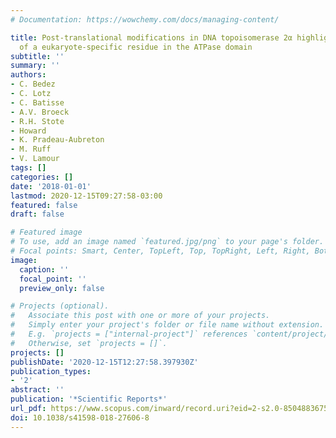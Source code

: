 ```yaml
---
# Documentation: https://wowchemy.com/docs/managing-content/

title: Post-translational modifications in DNA topoisomerase 2α highlight the role
  of a eukaryote-specific residue in the ATPase domain
subtitle: ''
summary: ''
authors:
- C. Bedez
- C. Lotz
- C. Batisse
- A.V. Broeck
- R.H. Stote
- Howard
- K. Pradeau-Aubreton
- M. Ruff
- V. Lamour
tags: []
categories: []
date: '2018-01-01'
lastmod: 2020-12-15T09:27:58-03:00
featured: false
draft: false

# Featured image
# To use, add an image named `featured.jpg/png` to your page's folder.
# Focal points: Smart, Center, TopLeft, Top, TopRight, Left, Right, BottomLeft, Bottom, BottomRight.
image:
  caption: ''
  focal_point: ''
  preview_only: false

# Projects (optional).
#   Associate this post with one or more of your projects.
#   Simply enter your project's folder or file name without extension.
#   E.g. `projects = ["internal-project"]` references `content/project/deep-learning/index.md`.
#   Otherwise, set `projects = []`.
projects: []
publishDate: '2020-12-15T12:27:58.397930Z'
publication_types:
- '2'
abstract: ''
publication: '*Scientific Reports*'
url_pdf: https://www.scopus.com/inward/record.uri?eid=2-s2.0-85048836756&doi=10.1038%2fs41598-018-27606-8&partnerID=40&md5=9ec790c44bfceea52e6c41caaf0f9766
doi: 10.1038/s41598-018-27606-8
---
```

